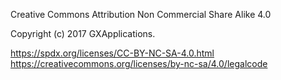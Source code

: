 Creative Commons Attribution Non Commercial Share Alike 4.0

Copyright (c) 2017 GXApplications.

https://spdx.org/licenses/CC-BY-NC-SA-4.0.html
https://creativecommons.org/licenses/by-nc-sa/4.0/legalcode
